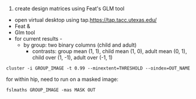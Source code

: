 1. create design matrices using Feat's GLM tool
* open virtual desktop using tap.https://tap.tacc.utexas.edu/
* Feat &
* Glm tool
* for current results -
  * by group: two binary columns (child and adult)
    * contrasts: group mean (1, 1), child mean (1, 0), adult mean (0, 1), child over (1, -1), adult over (-1, 1) 

```
cluster -i GROUP_IMAGE -t 0.99 --minextent=THRESHOLD --oindex=OUT_NAME
```
for within hip, need to run on a masked image:
```
fslmaths GROUP_IMAGE -mas MASK OUT
```
